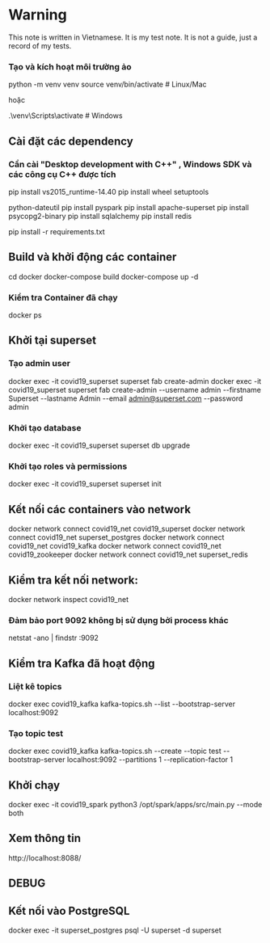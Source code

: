 # Warning
This note is written in Vietnamese. It is my test note. It is not a guide, just a record of my tests.

### Tạo và kích hoạt môi trường ảo 

python -m venv venv
source venv/bin/activate  # Linux/Mac

hoặc

.\venv\Scripts\activate  # Windows

## Cài đặt các dependency
### Cần cài "Desktop development with C++" ,  Windows SDK và các công cụ C++ được tích
<!-- pip install --upgrade setuptools -->
pip install vs2015_runtime-14.40
pip install wheel setuptools

python-dateutil
pip install pyspark
pip install apache-superset
pip install psycopg2-binary
pip install sqlalchemy
pip install redis

pip install -r requirements.txt

## Build và khởi động các container
cd docker
docker-compose build
docker-compose up -d

### Kiểm tra Container đã chạy
docker ps

## Khởi tại superset
### Tạo admin user
 docker exec -it covid19_superset superset fab create-admin 
docker exec -it covid19_superset superset fab create-admin --username admin --firstname Superset --lastname Admin --email admin@superset.com --password admin

### Khởi tạo database
docker exec -it covid19_superset superset db upgrade

### Khởi tạo roles và permissions
docker exec -it covid19_superset superset init

## Kết nối các containers vào network
docker network connect covid19_net covid19_superset
docker network connect covid19_net superset_postgres
docker network connect covid19_net covid19_kafka
docker network connect covid19_net covid19_zookeeper
docker network connect covid19_net superset_redis
## Kiểm tra kết nối network:

docker network inspect covid19_net


### Đảm bảo port 9092 không bị sử dụng bởi process khác

netstat -ano | findstr :9092


## Kiểm tra Kafka đã hoạt động
### Liệt kê topics
docker exec covid19_kafka kafka-topics.sh --list --bootstrap-server localhost:9092

### Tạo topic test
docker exec covid19_kafka kafka-topics.sh --create --topic test --bootstrap-server localhost:9092 --partitions 1 --replication-factor 1



## Khởi chạy
<!-- python src/main.py --mode both ( chạy ở / ) -->
docker exec -it covid19_spark python3 /opt/spark/apps/src/main.py --mode both


## Xem thông tin
http://localhost:8088/


## DEBUG
## Kết nối vào PostgreSQL
docker exec -it superset_postgres psql -U superset -d superset